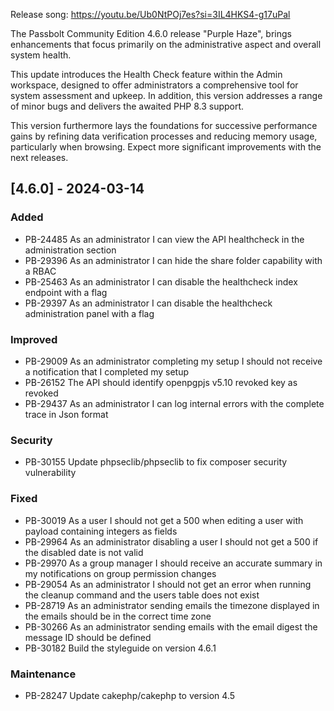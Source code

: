 Release song: https://youtu.be/Ub0NtPOj7es?si=3IL4HKS4-g17uPal

The Passbolt Community Edition 4.6.0 release "Purple Haze", brings enhancements that focus primarily on the administrative aspect and overall system health.

This update introduces the Health Check feature within the Admin workspace, designed to offer administrators a comprehensive tool for system assessment and upkeep.
In addition, this version addresses a range of minor bugs and delivers the awaited PHP 8.3 support.

This version furthermore lays the foundations for successive performance gains by refining data verification processes and reducing memory usage, particularly when browsing. Expect more significant improvements with the next releases.

## [4.6.0] - 2024-03-14
### Added
- PB-24485 As an administrator I can view the API healthcheck in the administration section
- PB-29396 As an administrator I can hide the share folder capability with a RBAC
- PB-25463 As an administrator I can disable the healthcheck index endpoint with a flag
- PB-29397 As an administrator I can disable the healthcheck administration panel with a flag

### Improved
- PB-29009 As an administrator completing my setup I should not receive a notification that I completed my setup
- PB-26152 The API should identify openpgpjs v5.10 revoked key as revoked
- PB-29437 As an administrator I can log internal errors with the complete trace in Json format

### Security
- PB-30155 Update phpseclib/phpseclib to fix composer security vulnerability

### Fixed
- PB-30019 As a user I should not get a 500 when editing a user with payload containing integers as fields
- PB-29964 As an administrator disabling a user I should not get a 500 if the disabled date is not valid
- PB-29970 As a group manager I should receive an accurate summary in my notifications on group permission changes
- PB-29054 As an administrator I should not get an error when running the cleanup command and the users table does not exist
- PB-28719 As an administrator sending emails the timezone displayed in the emails should be in the correct time zone
- PB-30266 As an administrator sending emails with the email digest the message ID should be defined
- PB-30182 Build the styleguide on version 4.6.1

### Maintenance
- PB-28247 Update cakephp/cakephp to version 4.5
